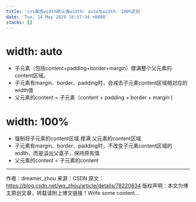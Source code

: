 ```yaml
---
title: 'css属性width默认值width: auto与width: 100%区别'
date: 'Tue, 14 May 2019 16:57:34 +0800'
stacks: []
---
```


#  width: auto  
- 子元素（包括content+padding+border+margin）撑满整个父元素的content区域。  
- 子元素有margin、border、padding时，会减去子元素content区域相对应的width值  
- 父元素的content = 子元素（content + padding + border + margin )  
# width: 100%  
- 强制将子元素的content区域 撑满 父元素的content区域  
- 子元素有margin、border、padding时，不改变子元素content区域的width，而是溢出父盒子，保持原有值  
- 父元素的content = 子元素的content  
---------------------  
作者：dreamer_zhou 
来源：CSDN 
原文：https://blog.csdn.net/wq_zhou/article/details/78220634 
版权声明：本文为博主原创文章，转载请附上博文链接！Write some content...


